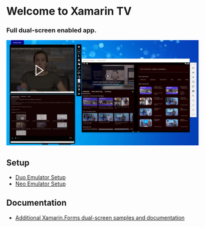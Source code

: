# Welcome to Xamarin TV

### Full dual-screen enabled app.

![xamarin TV demo on a surface neo device](images/xamarintv.png)

## Setup

- [Duo Emulator Setup](https://docs.microsoft.com/en-us/dual-screen/android/use-emulator)
- [Neo Emulator Setup](https://docs.microsoft.com/en-us/dual-screen/windows/use-emulator)

## Documentation

- [Additional Xamarin.Forms dual-screen samples and documentation](https://docs.microsoft.com/xamarin/xamarin-forms/app-fundamentals/dual-screen/)

